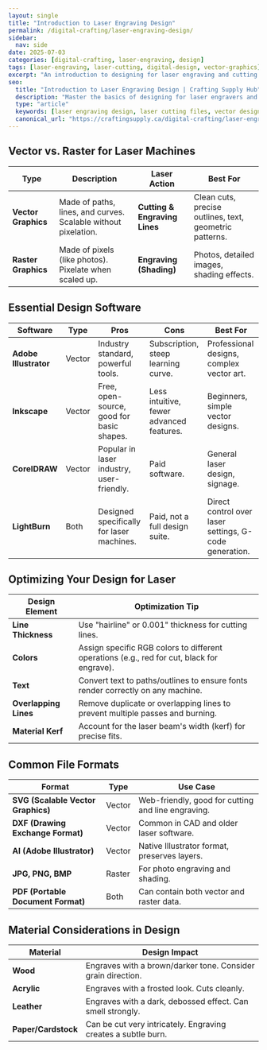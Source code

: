 ```yaml
---
layout: single
title: "Introduction to Laser Engraving Design"
permalink: /digital-crafting/laser-engraving-design/
sidebar:
  nav: side
date: 2025-07-03
categories: [digital-crafting, laser-engraving, design]
tags: [laser-engraving, laser-cutting, digital-design, vector-graphics]
excerpt: "An introduction to designing for laser engraving and cutting. Learn about vector vs. raster, file formats, and optimizing your designs for best results."
seo:
  title: "Introduction to Laser Engraving Design | Crafting Supply Hub"
  description: "Master the basics of designing for laser engravers and cutters. Learn about file types, material considerations, and optimizing your artwork for precision."
  type: "article"
  keywords: [laser engraving design, laser cutting files, vector design for laser]
  canonical_url: "https://craftingsupply.ca/digital-crafting/laser-engraving-design/"
---
```


## Vector vs. Raster for Laser Machines

| Type | Description | Laser Action | Best For |
|---|---|---|---|
| **Vector Graphics** | Made of paths, lines, and curves. Scalable without pixelation. | **Cutting & Engraving Lines** | Clean cuts, precise outlines, text, geometric patterns. |
| **Raster Graphics** | Made of pixels (like photos). Pixelate when scaled up. | **Engraving (Shading)** | Photos, detailed images, shading effects. |

## Essential Design Software

| Software | Type | Pros | Cons | Best For |
|---|---|---|---|---|
| **Adobe Illustrator** | Vector | Industry standard, powerful tools. | Subscription, steep learning curve. | Professional designs, complex vector art. |
| **Inkscape** | Vector | Free, open-source, good for basic shapes. | Less intuitive, fewer advanced features. | Beginners, simple vector designs. |
| **CorelDRAW** | Vector | Popular in laser industry, user-friendly. | Paid software. | General laser design, signage. |
| **LightBurn** | Both | Designed specifically for laser machines. | Paid, not a full design suite. | Direct control over laser settings, G-code generation. |

## Optimizing Your Design for Laser

| Design Element | Optimization Tip |
|---|---|
| **Line Thickness** | Use "hairline" or 0.001" thickness for cutting lines. |
| **Colors** | Assign specific RGB colors to different operations (e.g., red for cut, black for engrave). |
| **Text** | Convert text to paths/outlines to ensure fonts render correctly on any machine. |
| **Overlapping Lines** | Remove duplicate or overlapping lines to prevent multiple passes and burning. |
| **Material Kerf** | Account for the laser beam's width (kerf) for precise fits. |

## Common File Formats

| Format | Type | Use Case |
|---|---|---|
| **SVG (Scalable Vector Graphics)** | Vector | Web-friendly, good for cutting and line engraving. |
| **DXF (Drawing Exchange Format)** | Vector | Common in CAD and older laser software. |
| **AI (Adobe Illustrator)** | Vector | Native Illustrator format, preserves layers. |
| **JPG, PNG, BMP** | Raster | For photo engraving and shading. |
| **PDF (Portable Document Format)** | Both | Can contain both vector and raster data. |

## Material Considerations in Design

| Material | Design Impact |
|---|---|
| **Wood** | Engraves with a brown/darker tone. Consider grain direction. |
| **Acrylic** | Engraves with a frosted look. Cuts cleanly. |
| **Leather** | Engraves with a dark, debossed effect. Can smell strongly. |
| **Paper/Cardstock** | Can be cut very intricately. Engraving creates a subtle burn. |
